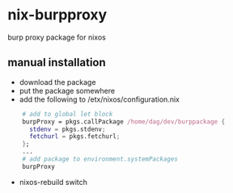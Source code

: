 # nix-burpproxy
burp proxy package for nixos

## manual installation

- download the package
- put the package somewhere
- add the following to /etx/nixos/configuration.nix
```nix
    # add to global let block
    burpProxy = pkgs.callPackage /home/dag/dev/burppackage {
      stdenv = pkgs.stdenv;
      fetchurl = pkgs.fetchurl;
    };  
    ...
    # add package to environment.systemPackages 
    burpProxy
```
- nixos-rebuild switch

